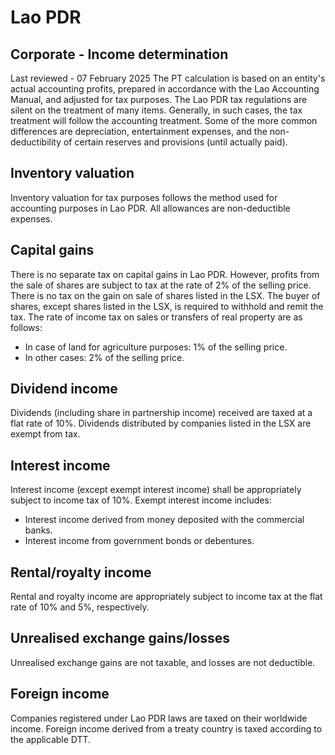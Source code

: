 # Lao PDR
## Corporate - Income determination
Last reviewed - 07 February 2025
The PT calculation is based on an entity's actual accounting profits, prepared in accordance with the Lao Accounting Manual, and adjusted for tax purposes. The Lao PDR tax regulations are silent on the treatment of many items. Generally, in such cases, the tax treatment will follow the accounting treatment. Some of the more common differences are depreciation, entertainment expenses, and the non-deductibility of certain reserves and provisions (until actually paid).
## Inventory valuation
Inventory valuation for tax purposes follows the method used for accounting purposes in Lao PDR. All allowances are non-deductible expenses.
## Capital gains
There is no separate tax on capital gains in Lao PDR. However, profits from the sale of shares are subject to tax at the rate of 2% of the selling price.
There is no tax on the gain on sale of shares listed in the LSX.
The buyer of shares, except shares listed in the LSX, is required to withhold and remit the tax.
The rate of income tax on sales or transfers of real property are as follows:
  * In case of land for agriculture purposes: 1% of the selling price.
  * In other cases: 2% of the selling price.


## Dividend income
Dividends (including share in partnership income) received are taxed at a flat rate of 10%. Dividends distributed by companies listed in the LSX are exempt from tax.
## Interest income
Interest income (except exempt interest income) shall be appropriately subject to income tax of 10%. Exempt interest income includes:
  * Interest income derived from money deposited with the commercial banks.
  * Interest income from government bonds or debentures.


## Rental/royalty income
Rental and royalty income are appropriately subject to income tax at the flat rate of 10% and 5%, respectively.
## Unrealised exchange gains/losses
Unrealised exchange gains are not taxable, and losses are not deductible.
## Foreign income
Companies registered under Lao PDR laws are taxed on their worldwide income. Foreign income derived from a treaty country is taxed according to the applicable DTT. 
